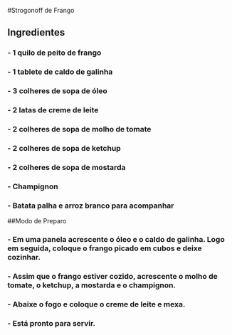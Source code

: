 #Strogonoff de Frango

## **Ingredientes**

### - 1 quilo de peito de frango
### - 1 tablete de caldo de galinha
### - 3 colheres de sopa de óleo
### - 2 latas de creme de leite
### - 2 colheres de sopa de molho de tomate
### - 2 colheres de sopa de ketchup
### - 2 colheres de sopa de mostarda
### - Champignon
### - Batata palha e arroz branco para acompanhar

##Modo de Preparo

### - Em uma panela acrescente o óleo e o caldo de galinha. Logo em seguida, coloque o frango picado em cubos e deixe cozinhar.
### - Assim que o frango estiver cozido, acrescente o molho de tomate, o ketchup, a mostarda e o champignon.
### - Abaixe o fogo e coloque o creme de leite e mexa.
### - Está pronto para servir.